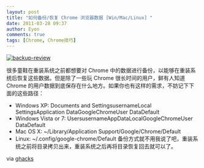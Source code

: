 ```yaml
---
layout: post
title: "如何备份/恢复 Chrome 浏览器数据 [Win/Mac/Linux] "
date: 2011-03-28 09:37
author: Eyon
comments: true
tags: [Chrome, Chrome技巧]
---
```

<a href="http://img.chromi.org/2011/03/backup-review.png">![](http://img.chromi.org/2011/03/backup-review.png "backup-review")</a>

很多童鞋在重装系统之前都想要对 Chrome 中的数据进行备份，以能够在重装系统后恢复这些数据。但是除了一些玩 Chrome 很长时间的用户，鲜有人知道 Chrome 的用户数据到底保存在什么地方。如果你也有这样的需求，不妨记下下面的这些路径：


*   Windows XP: Documents and SettingsusernameLocal SettingsApplication DataGoogleChromeUser DataDefault
*   Windows Vista or 7: UsersusernameAppDataLocalGoogleChromeUser DataDefault
*   Mac OS X: ~/Library/Application Support/Google/Chrome/Default
*   Linux: ~/.config/google-chrome/Default
备份方式就不用我说了吧，重装系统之前将目录拷贝出来，重装系统之后再将目录恢复回去就可以了。

via [ghacks](http://www.ghacks.net/2011/03/25/how-to-upgrade-downgrade-google-chrome/)

